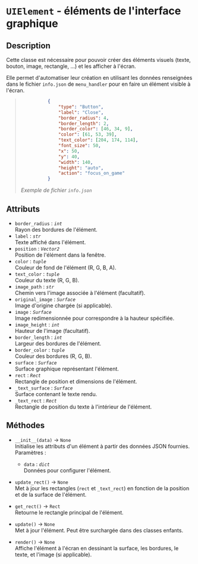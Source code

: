 # `UIElement` - éléments de l'interface graphique
## Description
Cette classe est nécessaire pour pouvoir créer des éléments visuels (texte, bouton, image, rectangle, ...) et les afficher à l'écran.

Elle permet d'automatiser leur création en utilisant les données renseignées dans le fichier `info.json` de `menu_handler` pour en faire un élément visible à l'écran.

>```json
>			{
>				"type": "Button",
>				"label": "Close",
>				"border_radius": 4,
>				"border_length": 2,
>				"border_color": [46, 34, 9],
>				"color": [61, 53, 39],
>				"text_color": [204, 174, 114],
>				"font_size": 50,
>				"x": 50,
>				"y": 40,
>				"width": 140,
>				"height": "auto",
>				"action": "focus_on_game"
>			}
>```
> *Exemple de fichier `info.json`*

## Attributs
- `border_radius` : *`int`*  \
  Rayon des bordures de l'élément.
- `label` : *`str`*  \
  Texte affiché dans l'élément.
- `position` : *`Vector2`*  \
  Position de l'élément dans la fenêtre.
- `color` : *`tuple`*  \
  Couleur de fond de l'élément (R, G, B, A).
- `text_color` : *`tuple`*  \
  Couleur du texte (R, G, B).
- `image_path` : *`str`*  \
  Chemin vers l'image associée à l'élément (facultatif).
- `original_image` : *`Surface`*  \
  Image d'origine chargée (si applicable).
- `image` : *`Surface`*  \
  Image redimensionnée pour correspondre à la hauteur spécifiée.
- `image_height` : *`int`*  \
  Hauteur de l'image (facultatif).
- `border_length` : *`int`*  \
  Largeur des bordures de l'élément.
- `border_color` : *`tuple`*  \
  Couleur des bordures (R, G, B).
- `surface` : *`Surface`*  \
  Surface graphique représentant l'élément.
- `rect` : *`Rect`*  \
  Rectangle de position et dimensions de l'élément.
- `_text_surface` : *`Surface`*  \
  Surface contenant le texte rendu.
- `_text_rect` : *`Rect`*  \
  Rectangle de position du texte à l'intérieur de l'élément.

## Méthodes
- `__init__(data)` &rarr; `None`  \
  Initialise les attributs d'un élément à partir des données JSON fournies.  \
  Paramètres :
  - `data` : *`dict`*  \
    Données pour configurer l'élément.

- `update_rect()` &rarr; `None`  \
  Met à jour les rectangles (`rect` et `_text_rect`) en fonction de la position et de la surface de l'élément.

- `get_rect()` &rarr; `Rect`  \
  Retourne le rectangle principal de l'élément.

- `update()` &rarr; `None`  \
  Met à jour l'élément. Peut être surchargée dans des classes enfants.

- `render()` &rarr; `None`  \
  Affiche l'élément à l'écran en dessinant la surface, les bordures, le texte, et l'image (si applicable).

